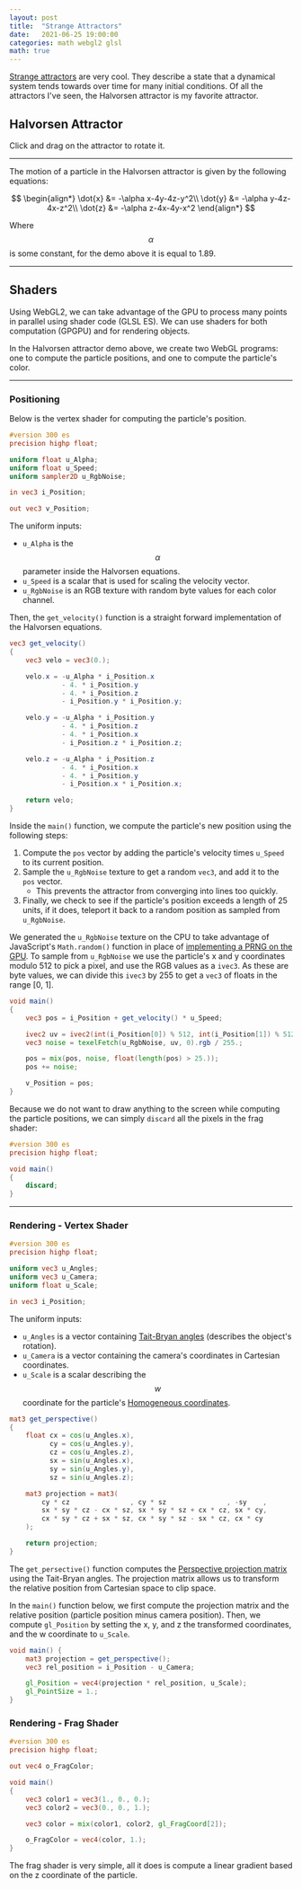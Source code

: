 ```yaml
---
layout: post
title:  "Strange Attractors"
date:   2021-06-25 19:00:00
categories: math webgl2 glsl
math: true
---
```

[Strange attractors](https://en.wikipedia.org/wiki/Attractor#Strange_attractor) are very cool. They describe a state that a dynamical system tends towards over time for many initial conditions. Of all the attractors I've seen, the Halvorsen attractor is my favorite attractor.

## Halvorsen Attractor

<div class="flex-center">
    <canvas class="border pointer" id="display" width="800" height="800"></canvas>
    <figcaption>Click and drag on the attractor to rotate it.</figcaption>
</div>

---

The motion of a particle in the Halvorsen attractor is given by the following equations:

$$
\begin{align*}
\dot{x} &= -\alpha x-4y-4z-y^2\\
\dot{y} &= -\alpha y-4z-4x-z^2\\
\dot{z} &= -\alpha z-4x-4y-x^2
\end{align*}
$$

Where $$\alpha$$ is some constant, for the demo above it is equal to 1.89.

---

## Shaders

Using WebGL2, we can take advantage of the GPU to process many points in parallel using shader code (GLSL ES). We can use shaders for both computation (GPGPU) and for rendering objects.

In the Halvorsen attractor demo above, we create two WebGL programs: one to compute the particle positions, and one to compute the particle's color.

---

### Positioning

Below is the vertex shader for computing the particle's position.

```glsl
#version 300 es
precision highp float;

uniform float u_Alpha;
uniform float u_Speed;
uniform sampler2D u_RgbNoise;

in vec3 i_Position;

out vec3 v_Position;
```

The uniform inputs:
- `u_Alpha` is the $$\alpha$$ parameter inside the Halvorsen equations.
- `u_Speed` is a scalar that is used for scaling the velocity vector.
- `u_RgbNoise` is an RGB texture with random byte values for each color channel.


Then, the `get_velocity()` function is a straight forward implementation of the Halvorsen equations.

```glsl
vec3 get_velocity()
{
    vec3 velo = vec3(0.);

    velo.x = -u_Alpha * i_Position.x
             - 4. * i_Position.y
             - 4. * i_Position.z
             - i_Position.y * i_Position.y;

    velo.y = -u_Alpha * i_Position.y
             - 4. * i_Position.z
             - 4. * i_Position.x
             - i_Position.z * i_Position.z;

    velo.z = -u_Alpha * i_Position.z
             - 4. * i_Position.x
             - 4. * i_Position.y
             - i_Position.x * i_Position.x;

    return velo;
}
```

Inside the `main()` function, we compute the particle's new position using the following steps:
1. Compute the `pos` vector by adding the particle's velocity times `u_Speed` to its current position.
2. Sample the `u_RgbNoise` texture to get a random `vec3`, and add it to the `pos` vector.
    - This prevents the attractor from converging into lines too quickly.
3. Finally, we check to see if the particle's position exceeds a length of 25 units, if it does, teleport it back to a random position as sampled from `u_RgbNoise`.

We generated the `u_RgbNoise` texture on the CPU to take advantage of JavaScript's `Math.random()` function in place of [implementing a PRNG on the GPU](https://umbcgaim.wordpress.com/2010/07/01/gpu-random-numbers/). To sample from `u_RgbNoise` we use the particle's x and y coordinates modulo 512 to pick a pixel, and use the RGB values as a `ivec3`. As these are byte values, we can divide this `ivec3` by 255 to get a `vec3` of floats in the range [0, 1].

```glsl
void main()
{
    vec3 pos = i_Position + get_velocity() * u_Speed;

    ivec2 uv = ivec2(int(i_Position[0]) % 512, int(i_Position[1]) % 512);
    vec3 noise = texelFetch(u_RgbNoise, uv, 0).rgb / 255.;

    pos = mix(pos, noise, float(length(pos) > 25.));
    pos += noise;

    v_Position = pos;
}
```

Because we do not want to draw anything to the screen while computing the particle positions, we can simply `discard` all the pixels in the frag shader:

```glsl
#version 300 es
precision highp float;

void main()
{
    discard;
}
```

---

### Rendering - Vertex Shader

```glsl
#version 300 es
precision highp float;

uniform vec3 u_Angles;
uniform vec3 u_Camera;
uniform float u_Scale;

in vec3 i_Position;
```

The uniform inputs:
- `u_Angles` is a vector containing [Tait-Bryan angles](https://en.wikipedia.org/wiki/Euler_angles#Tait%E2%80%93Bryan_angles) (describes the object's rotation).
- `u_Camera` is a vector containing the camera's coordinates in Cartesian coordinates.
- `u_Scale` is a scalar describing the $$w$$ coordinate for the particle's [Homogeneous coordinates](https://en.wikipedia.org/wiki/Homogeneous_coordinates).

```glsl
mat3 get_perspective()
{
    float cx = cos(u_Angles.x),
          cy = cos(u_Angles.y),
          cz = cos(u_Angles.z),
          sx = sin(u_Angles.x),
          sy = sin(u_Angles.y),
          sz = sin(u_Angles.z);

    mat3 projection = mat3(
        cy * cz               , cy * sz               , -sy    ,
        sx * sy * cz - cx * sz, sx * sy * sz + cx * cz, sx * cy,
        cx * sy * cz + sx * sz, cx * sy * sz - sx * cz, cx * cy
    );

    return projection;
}
```

The `get_persective()` function computes the [Perspective projection matrix](https://en.wikipedia.org/wiki/3D_projection#Perspective_projection) using the Tait-Bryan angles. The projection matrix allows us to transform the relative position from Cartesian space to clip space.

In the `main()` function below, we first compute the projection matrix and the relative position (particle position minus camera position). Then, we compute `gl_Position` by setting the x, y, and z the transformed coordinates, and the w coordinate to `u_Scale`.

```glsl
void main() {
    mat3 projection = get_perspective();
    vec3 rel_position = i_Position - u_Camera;

    gl_Position = vec4(projection * rel_position, u_Scale);
    gl_PointSize = 1.;
}
```

### Rendering - Frag Shader

```glsl
#version 300 es
precision highp float;

out vec4 o_FragColor;

void main()
{
    vec3 color1 = vec3(1., 0., 0.);
    vec3 color2 = vec3(0., 0., 1.);

    vec3 color = mix(color1, color2, gl_FragCoord[2]);

    o_FragColor = vec4(color, 1.);
}
```

The frag shader is very simple, all it does is compute a linear gradient based on the z coordinate of the particle.

<script type="text/x-fragment-shader" id="update-vs" markdown="0">
#version 300 es
precision highp float;

uniform float u_Alpha;
uniform float u_Speed;
uniform sampler2D u_RgbNoise;

in vec3 i_Position;

out vec3 v_Position;

vec3 get_velocity()
{
    vec3 velo = vec3(0.);

    velo.x = -u_Alpha * i_Position.x
             - 4. * i_Position.y
             - 4. * i_Position.z
             - i_Position.y * i_Position.y;

    velo.y = -u_Alpha * i_Position.y
             - 4. * i_Position.z
             - 4. * i_Position.x
             - i_Position.z * i_Position.z;

    velo.z = -u_Alpha * i_Position.z
             - 4. * i_Position.x
             - 4. * i_Position.y
             - i_Position.x * i_Position.x;

    return velo;
}

void main()
{
    ivec2 uv = ivec2(int(i_Position[0]) % 512, int(i_Position[1]) % 512);
    vec3 noise = texelFetch(u_RgbNoise, uv, 0).rgb / 255.;

    vec3 pos = i_Position + get_velocity() * u_Speed;

    pos = mix(pos, noise, float(length(pos) > 25.));
    pos += noise;

    v_Position = pos;
}
</script>
<script type="text/x-fragment-shader" id="update-fs" markdown="0">
#version 300 es
precision highp float;

void main()
{
    discard;
}
</script>
<script type="text/x-fragment-shader" id="render-vs" markdown="0">
#version 300 es
precision highp float;

uniform vec3 u_Angles;
uniform vec3 u_Camera;
uniform float u_Scale;

in vec3 i_Position;

mat3 get_perspective(vec3 angles)
{
    // Get the Perspective Projection
    float cx = cos(angles.x),
          cy = cos(angles.y),
          cz = cos(angles.z),
          sx = sin(angles.x),
          sy = sin(angles.y),
          sz = sin(angles.z);

    // clang-format off
    mat3 projection = mat3(
        cy * cz               , cy * sz               , -sy    ,
        sx * sy * cz - cx * sz, sx * sy * sz + cx * cz, sx * cy,
        cx * sy * cz + sx * sz, cx * sy * sz - sx * cz, cx * cy
    );
    // clang-format on

    return projection;
}

void main() {
    mat3 projection = get_perspective(u_Angles);
    vec3 rel_position = i_Position - u_Camera;

    gl_Position = vec4(projection * rel_position, u_Scale);
    gl_PointSize = 1.;
}
</script>
<script type="text/x-fragment-shader" id="render-fs" markdown="0">
#version 300 es
precision highp float;

out vec4 o_FragColor;

void main()
{
    vec3 color1 = vec3(1., 0., 0.);
    vec3 color2 = vec3(0., 0., 1.);

    vec3 color = mix(color1, color2, gl_FragCoord[2]);

    o_FragColor = vec4(color, 1.);
}
</script>
<script src="https://static.barnden.dev/particles/js/main.js">
